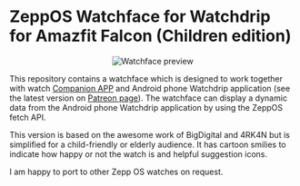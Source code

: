  # ZeppOS Watchface for Watchdrip for Amazfit Falcon (Children edition)
 <p align="center">
 <img src="https://github.com/oakeley/zeppos_watchdrip_timer_wf/blob/master/assets/preview.png" alt="Watchface preview"/>
 </p>
 <p>This repository contains a watchface which is designed to work together with watch <a href="https://github.com/bigdigital/zeppos_watchdrip_app" target="_blank">Companion APP</a> and Android phone Watchdrip application (see the latest version on <a href="https://www.patreon.com/xdrip_miband" target="_blank">Patreon page</a>). The watchface can display a dynamic data from the Android phone Watchdrip application by using the ZeppOS fetch API.</p>

<p>This version is based on the awesome work of BigDigital and 4RK4N but is simplified for a child-friendly or elderly audience. It has cartoon smilies to indicate how happy or not the watch is and helpful suggestion icons.</p>

<p>I am happy to port to other Zepp OS watches on request.</p>
